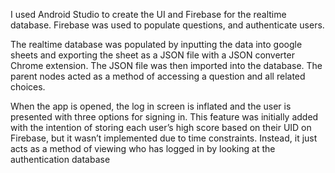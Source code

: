 I used Android Studio to create the UI and Firebase for the realtime database.
Firebase was used to populate questions, and authenticate users.

The realtime database was populated
by inputting the data into google sheets
and exporting the sheet as a JSON file
with a JSON converter Chrome
extension. The JSON file was then
imported into the database.
The parent nodes acted as a method of
accessing a question and all related
choices.

When the app is opened, the log in
screen is inflated and the user is
presented with three options for
signing in. This feature was initially
added with the intention of storing
each user’s high score based on
their UID on Firebase, but it wasn’t
implemented due to time constraints. Instead,
it just acts as
a method of viewing who has
logged in by looking at the
authentication database
